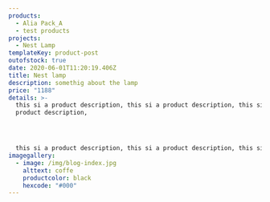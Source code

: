 ```yaml
---
products:
  - Alia Pack_A
  - test products
projects:
  - Nest Lamp
templateKey: product-post
outofstock: true
date: 2020-06-01T11:20:19.406Z
title: Nest lamp
description: somethig about the lamp
price: "1188"
details: >-
  this si a product description, this si a product description, this si a
  product description, 




  this si a product description, this si a product description, this si a product description, this si a product description, this si a product description, this si a product description, this si a product description,
imagegallery:
  - image: /img/blog-index.jpg
    alttext: coffe
    productcolor: black
    hexcode: "#000"
---
```

